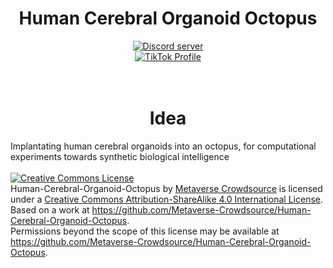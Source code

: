 


<h1 align="center">Human Cerebral Organoid Octopus</h1>


<div align="center">
  <a href="https://discord.gg/HBHGvDxDmt">
    <img src="https://img.shields.io/static/v1?label=Metaverse%20Crowdsource&message=450%20Members&color=7289DA&logo=discord&style=for-the-badge" alt="Discord server">
  </a>
</div>


<div align="center">
  <a href="https://www.tiktok.com/@metaversecrowdsourcebr">
    <img src="https://img.shields.io/badge/TikTok-%40metaversecrowdsourcebr-ff0080?style=for-the-badge&logo=tiktok&logoColor=white&labelColor=000000" alt="TikTok Profile">
  </a>
</div>


<br>
<br>
<h1 align="center">Idea</h1>
Implantating human cerebral organoids into an octopus, for computational experiments towards synthetic biological intelligence

<br>
<br>
<a rel="license" href="http://creativecommons.org/licenses/by-sa/4.0/"><img alt="Creative Commons License" style="border-width:0" src="https://i.creativecommons.org/l/by-sa/4.0/88x31.png" /></a><br /><span xmlns:dct="http://purl.org/dc/terms /" property="dct:title">Human-Cerebral-Organoid-Octopus</span> by <a xmlns:cc="http://creativecommons.org/ns#" href="https://github.com/Metaverse-Crowdsource/Human-Cerebral-Organoid-Octopus" property="cc:attributionName" rel="cc:attributionURL">Metaverse Crowdsource</a> is licensed under a <a rel="license" href="http://creativecommons.org/licenses/by-sa/4.0/">Creative Commons Attribution-ShareAlike 4.0 International License</a>.<br />Based on a work at <a xmlns:dct="http://purl.org/dc/terms/" href="https://github.com/Metaverse-Crowdsource/Human-Cerebral-Organoid-Octopus" rel="dct:source">https://github.com/Metaverse-Crowdsource/Human-Cerebral-Organoid-Octopus</a>.<br />Permissions beyond the scope of this license may be available at <a xmlns:cc="http://creativecommons.org/ns#" href="https://github.com/Metaverse-Crowdsource/Human-Cerebral-Organoid-Octopus" rel="cc:morePermissions">https://github.com/Metaverse-Crowdsource/Human-Cerebral-Organoid-Octopus</a>.

